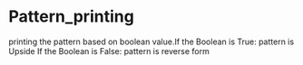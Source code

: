 # Pattern_printing
printing the pattern based on boolean value.If the Boolean is True: pattern is Upside
If the Boolean is False: pattern is reverse form
